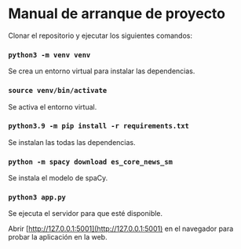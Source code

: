 # Manual de arranque de proyecto

Clonar el repositorio y ejecutar los siguientes comandos:

### `python3 -m venv venv`

Se crea un entorno virtual para instalar las dependencias.

### `source venv/bin/activate`

Se activa el entorno virtual.

### `python3.9 -m pip install -r requirements.txt`

Se instalan las todas las dependencias.

### `python -m spacy download es_core_news_sm`

Se instala el modelo de spaCy.

### `python3 app.py`

Se ejecuta el servidor para que esté disponible.

Abrir [http://127.0.0.1:5001](http://127.0.0.1:5001) en el navegador para probar la aplicación en la web.